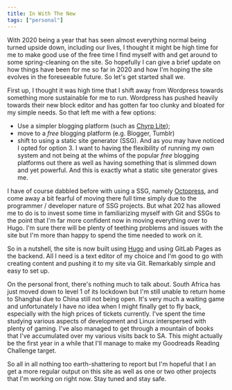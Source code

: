 ```yaml
---
title: In With The New
tags: ["personal"]
---
```

With 2020 being a year that has seen almost everything normal being turned upside down, including our lives, I thought it might be high time for me to make good use of the free time I find myself with and get around to some spring-cleaning on the site. So hopefully I can give a brief update on how things have been for me so far in 2020 and how I'm hoping the site evolves in the foreseeable future. So let's get started shall we.

First up, I thought it was high time that I shift away from Wordpress towards something more sustainable for me to run. Wordpress has pushed heavily towards their new block editor and has gotten far too clunky and bloated for my simple needs. So that left me with a few options:
- Use a simpler blogging platform (such as [Chyrp Lite](https://chyrplite.net/));
- move to a *free* blogging platform (e.g. Blogger, Tumblr)
- shift to using a static site generator (SSG).
And as you may have noticed I opted for option 3. I want to having the flexibility of running my own system and not being at the whims of the popular *free* blogging platforms out there as well as having something that is slimmed down and yet powerful. And this is exactly what a static site generator gives me.

I have of course dabbled before with using a SSG, namely [Octopress](http://octopress.org/), and come away a bit fearful of moving there full time simply due to the programmer / developer nature of SSG projects. But what 202 has allowed me to do is to invest some time in familiarizing myself with Git and SSGs to the point that I'm far more confident now in moving everything over to Hugo. I'm sure there will be plenty of teething problems and issues with the site but I'm more than happy to spend the time needed to work on it. 

So in a nutshell, the site is now built using [Hugo](https://gohugo.io/) and using GitLab Pages as the backend. All I need is a text editor of my choice and I'm good to go with creating content and pushing it to my site via Git. Remarkably simple and easy to set up.

On the personal front, there's nothing much to talk about. South Africa has just moved down to level 1 of its lockdown but I'm still unable to return home to Shanghai due to China still not being open. It's very much a waiting game and unfortunately I have no idea when I might finally get to fly back, especially with the high prices of tickets currently. I've spent the time studying various aspects of development and Linux interspersed with plenty of gaming. I've also managed to get through a mountain of books that I've accumulated over my various visits back to SA. This might actually be the first year in a while that I'll manage to make my Goodreads Reading Challenge target.

So all in all nothing too earth-shattering to report but I'm hopeful that I an get a more regular output on this site as well as one or two other projects that I'm working on right now. Stay tuned and stay safe.
